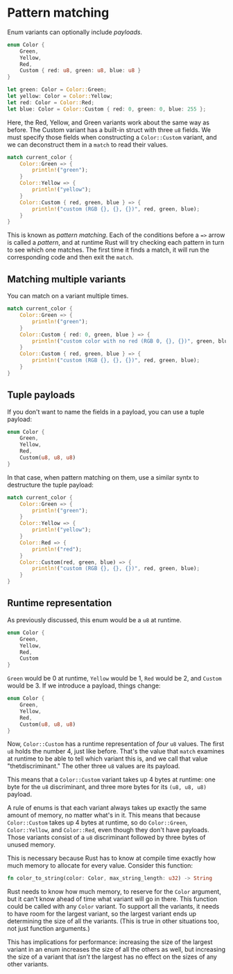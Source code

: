 # Pattern matching

Enum variants can optionally include *payloads*.

```rust
enum Color {
    Green,
    Yellow,
    Red,
    Custom { red: u8, green: u8, blue: u8 }
}

let green: Color = Color::Green;
let yellow: Color = Color::Yellow;
let red: Color = Color::Red;
let blue: Color = Color::Custom { red: 0, green: 0, blue: 255 };
```

Here, the Red, Yellow, and Green variants work about the same way as before.
The Custom variant has a built-in struct with three `u8` fields. We must
specify those fields when constructing a `Color::Custom` variant, and we can
deconstruct them in a `match` to read their values.

```rust
match current_color {
    Color::Green => {
        println!("green");
    }
    Color::Yellow => {
        println!("yellow");
    }
    Color::Custom { red, green, blue } => {
        println!("custom (RGB {}, {}, {})", red, green, blue);
    }
}
```

This is known as *pattern matching*. Each of the conditions before a `=>`
arrow is called a *pattern*, and at runtime Rust will try checking each
pattern in turn to see which one matches. The first time it finds a match,
it will run the corresponding code and then exit the `match`.

## Matching multiple variants

You can match on a variant multiple times.

```rust
match current_color {
    Color::Green => {
        println!("green");
    }
    Color::Custom { red: 0, green, blue } => {
        println!("custom color with no red (RGB 0, {}, {})", green, blue);
    }
    Color::Custom { red, green, blue } => {
        println!("custom (RGB {}, {}, {})", red, green, blue);
    }
}
```

## Tuple payloads

If you don't want to name the fields in a payload, you can use a tuple payload:

```rust
enum Color {
    Green,
    Yellow,
    Red,
    Custom(u8, u8, u8)
}
```

In that case, when pattern matching on them, use a similar syntx to destructure
the tuple payload:

```rust
match current_color {
    Color::Green => {
        println!("green");
    }
    Color::Yellow => {
        println!("yellow");
    }
    Color::Red => {
        println!("red");
    }
    Color::Custom(red, green, blue) => {
        println!("custom (RGB {}, {}, {})", red, green, blue);
    }
}
```

## Runtime representation

As previously discussed, this enum would be a `u8` at runtime.

```rust
enum Color {
    Green,
    Yellow,
    Red,
    Custom
}
```

`Green` would be 0 at runtime, `Yellow` would be 1, `Red` would be 2, and
`Custom` would be 3. If we introduce a payload, things change:

```rust
enum Color {
    Green,
    Yellow,
    Red,
    Custom(u8, u8, u8)
}
```

Now, `Color::Custom` has a runtime representation of *four* `u8` values. The 
first `u8` holds the number 4, just like before. That's the value that `match` 
examines at runtime to be able to tell which variant this is, and we call that
value "thetdiscriminant." The other three `u8` values are its payload.

This means that a `Color::Custom` variant takes up 4 bytes at runtime: one byte
for the `u8` discriminant, and three more bytes for its `(u8, u8, u8)` payload.

A rule of enums is that each variant always takes up exactly the same amount 
of memory, no matter what's in it. This means that because `Color::Custom` takes
up 4 bytes at runtime, so do `Color::Green`, `Color::Yellow`, and `Color::Red`,
even though they don't have payloads. Those variants consist of a `u8` 
discriminant followed by three bytes of unused memory.

This is necessary because Rust has to know at compile time exactly how much
memory to allocate for every value. Consider this function:

```rust
fn color_to_string(color: Color, max_string_length: u32) -> String
````

Rust needs to know how much memory, to reserve for the `Color` argument, but
it can't know ahead of time what variant will go in there. This function could
be called with any `Color` variant. To support all the variants, it needs to
have room for the largest variant, so the largest variant ends up determining
the size of all the variants. (This is true in other situations too, not just
function arguments.)

This has implications for performance: increasing the size of the largest 
variant in an enum increases the size of all the others as well, but increasing 
the size of a variant that *isn't* the largest has no effect on the sizes of 
any other variants.
